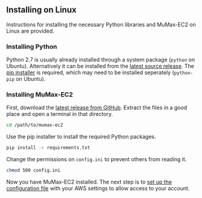## Installing on Linux ##

Instructions for installing the necessary Python libraries and MuMax-EC2 on Linux are provided.

### Installing Python ###
Python 2.7 is usually already installed through a system package (`python` on Ubuntu). Alternatively it can be installed from the [latest source release](https://www.python.org/downloads/). The [pip installer](https://pip.pypa.io/en/latest/installing.html) is required, which may need to be installed seperately (`python-pip` on Ubuntu).

### Installing MuMax-EC2 ###
First, download the [latest release from GitHub](https://github.com/ralph-group/MuMax-EC2/releases). Extract the files in a good place and open a terminal in that directory.

```bash
cd /path/to/mumax-ec2
```

Use the pip installer to install the required Python packages.

```bash
pip install -r requirements.txt
```

Change the permissions on `config.ini` to prevent others from reading it.

```bash
chmod 500 config.ini
```

Now you have MuMax-EC2 installed. The next step is to [set up the configuration file](setup_aws.md) with your AWS settings to allow access to your account.
